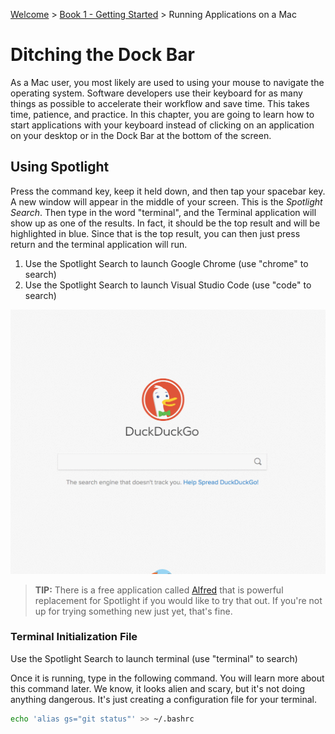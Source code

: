 [Welcome](../../) > [Book 1 - Getting Started](../README.md) > Running Applications on a Mac

# Ditching the Dock Bar

As a Mac user, you most likely are used to using your mouse to navigate the operating system. Software developers use their keyboard for as many things as possible to accelerate their workflow and save time. This takes time, patience, and practice. In this chapter, you are going to learn how to start applications with your keyboard instead of clicking on an application on your desktop or in the Dock Bar at the bottom of the screen.

## Using Spotlight

Press the command key, keep it held down, and then tap your spacebar key. A new window will appear in the middle of your screen. This is the *Spotlight Search*. Then type in the word "terminal", and the Terminal application will show up as one of the results. In fact, it should be the top result and will be highlighted in blue. Since that is the top result, you can then just press return and the terminal application will run.


1. Use the Spotlight Search to launch Google Chrome (use "chrome" to search)
1. Use the Spotlight Search to launch Visual Studio Code (use "code" to search)

![Using Spotlight](./images/7RvmWxzPeg.gif)

> **TIP:** There is a free application called [Alfred](https://www.alfredapp.com/) that is powerful replacement for Spotlight if you would like to try that out. If you're not up for trying something new just yet, that's fine.

### Terminal Initialization File

Use the Spotlight Search to launch terminal (use "terminal" to search)

Once it is running, type in the following command. You will learn more about this command later. We know, it looks alien and scary, but it's not doing anything dangerous. It's just creating a configuration file for your terminal.

```sh
echo 'alias gs="git status"' >> ~/.bashrc
```

